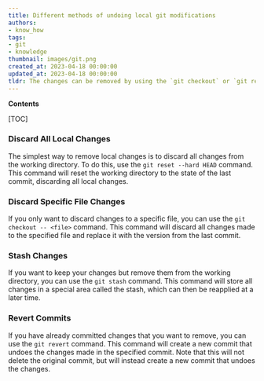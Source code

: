 ```yaml
---
title: Different methods of undoing local git modifications
authors:
- know_how
tags:
- git
- knowledge
thumbnail: images/git.png
created_at: 2023-04-18 00:00:00
updated_at: 2023-04-18 00:00:00
tldr: The changes can be removed by using the `git checkout` or `git reset` commands.
---
```


**Contents**

[TOC]

### Discard All Local Changes

The simplest way to remove local changes is to discard all changes from the working directory. To do this, use the `git reset --hard HEAD` command. This command will reset the working directory to the state of the last commit, discarding all local changes.

### Discard Specific File Changes

If you only want to discard changes to a specific file, you can use the `git checkout -- <file>` command. This command will discard all changes made to the specified file and replace it with the version from the last commit.

### Stash Changes

If you want to keep your changes but remove them from the working directory, you can use the `git stash` command. This command will store all changes in a special area called the stash, which can then be reapplied at a later time.

### Revert Commits

If you have already committed changes that you want to remove, you can use the `git revert` command. This command will create a new commit that undoes the changes made in the specified commit. Note that this will not delete the original commit, but will instead create a new commit that undoes the changes.
